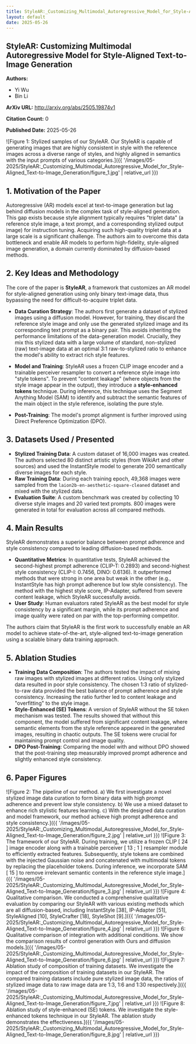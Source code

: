 ```yaml
---
title: StyleAR:_Customizing_Multimodal_Autoregressive_Model_for_Style-Aligned_Text-to-Image_Generation
layout: default
date: 2025-05-26
---
```

## StyleAR: Customizing Multimodal Autoregressive Model for Style-Aligned Text-to-Image Generation
**Authors:**
- Yi Wu
- Bin Li

**ArXiv URL:** http://arxiv.org/abs/2505.19874v1

**Citation Count:** 0

**Published Date:** 2025-05-26

![Figure 1: Stylized samples of our StyleAR. Our StyleAR is capable of generating images that are highly consistent in style with the reference images across a diverse range of styles, and highly aligned in semantics with the input prompts of various categories.]({{ '/images/05-2025/StyleAR:_Customizing_Multimodal_Autoregressive_Model_for_Style-Aligned_Text-to-Image_Generation/figure_1.jpg' | relative_url }})
## 1. Motivation of the Paper
Autoregressive (AR) models excel at text-to-image generation but lag behind diffusion models in the complex task of style-aligned generation. This gap exists because style alignment typically requires "triplet data" (a reference style image, a text prompt, and a corresponding stylized output image) for instruction tuning. Acquiring such high-quality triplet data at a large scale is a significant challenge. The authors aim to overcome this data bottleneck and enable AR models to perform high-fidelity, style-aligned image generation, a domain currently dominated by diffusion-based methods.

## 2. Key Ideas and Methodology
The core of the paper is **StyleAR**, a framework that customizes an AR model for style-aligned generation using only binary text-image data, thus bypassing the need for difficult-to-acquire triplet data.

-   **Data Curation Strategy**: The authors first generate a dataset of stylized images using a diffusion model. However, for training, they discard the reference style image and only use the generated stylized image and its corresponding text prompt as a binary pair. This avoids inheriting the performance limitations of the data-generation model. Crucially, they mix this stylized data with a large volume of standard, non-stylized (raw) text-image data at an optimal 3:1 raw-to-stylized ratio to enhance the model's ability to extract rich style features.

-   **Model and Training**: StyleAR uses a frozen CLIP image encoder and a trainable perceiver resampler to convert a reference style image into "style tokens". To prevent "content leakage" (where objects from the style image appear in the output), they introduce a **style-enhanced tokens** technique. During inference, this technique uses the Segment Anything Model (SAM) to identify and subtract the semantic features of the main object in the style reference, isolating the pure style.

-   **Post-Training**: The model's prompt alignment is further improved using Direct Preference Optimization (DPO).

## 3. Datasets Used / Presented
-   **Stylized Training Data**: A custom dataset of 16,000 images was created. The authors selected 80 distinct artistic styles (from WikiArt and other sources) and used the InstantStyle model to generate 200 semantically diverse images for each style.
-   **Raw Training Data**: During each training epoch, 49,368 images were sampled from the `laion2b-en-aesthetic-square-cleaned` dataset and mixed with the stylized data.
-   **Evaluation Suite**: A custom benchmark was created by collecting 10 diverse style images and 20 varied text prompts. 800 images were generated in total for evaluation across all compared methods.

## 4. Main Results
StyleAR demonstrates a superior balance between prompt adherence and style consistency compared to leading diffusion-based methods.

-   **Quantitative Metrics**: In quantitative tests, StyleAR achieved the second-highest prompt adherence (CLIP-T: 0.2893) and second-highest style consistency (CLIP-I: 0.7456, DINO: 0.6136). It outperformed methods that were strong in one area but weak in the other (e.g., InstantStyle has high prompt adherence but low style consistency). The method with the highest style score, IP-Adapter, suffered from severe content leakage, which StyleAR successfully avoids.
-   **User Study**: Human evaluators rated StyleAR as the best model for style consistency by a significant margin, while its prompt adherence and image quality were rated on par with the top-performing competitor.

The authors claim that StyleAR is the first work to successfully enable an AR model to achieve state-of-the-art, style-aligned text-to-image generation using a scalable binary data training approach.

## 5. Ablation Studies
-   **Training Data Composition**: The authors tested the impact of mixing raw images with stylized images at different ratios. Using only stylized data resulted in poor style consistency. The chosen 1:3 ratio of stylized-to-raw data provided the best balance of prompt adherence and style consistency. Increasing the ratio further led to content leakage and "overfitting" to the style image.
-   **Style-Enhanced (SE) Tokens**: A version of StyleAR without the SE token mechanism was tested. The results showed that without this component, the model suffered from significant content leakage, where semantic elements from the style reference appeared in the generated images, resulting in chaotic outputs. The SE tokens were crucial for maintaining prompt control and image quality.
-   **DPO Post-Training**: Comparing the model with and without DPO showed that the post-training step measurably improved prompt adherence and slightly enhanced style consistency.

## 6. Paper Figures
![Figure 2: The pipeline of our method. a) We first investigate a novel stylized image data curation to form binary data with high prompt adherence and prevent low style consistency. b) We use a mixed dataset to enhance rich stylistic features learning. c) With the designed data curation and model framework, our method achieve high prompt adherence and style consistency.]({{ '/images/05-2025/StyleAR:_Customizing_Multimodal_Autoregressive_Model_for_Style-Aligned_Text-to-Image_Generation/figure_2.jpg' | relative_url }})
![Figure 3: The framework of our StyleAR. During training, we utilize a frozen CLIP [ 24 ] image encoder along with a trainable perceiver [ 13 ; 1 ] resampler module to efficiently extracted features. Subsequently, style tokens are combined with the injected Gaussian noise and concatenated with multimodal tokens by replacing the placeholder tokens. During inference, we incorporate SAM [ 15 ] to remove irrelevant semantic contents in the reference style image.]({{ '/images/05-2025/StyleAR:_Customizing_Multimodal_Autoregressive_Model_for_Style-Aligned_Text-to-Image_Generation/figure_3.jpg' | relative_url }})
![Figure 4: Qualitative comparison. We conducted a comprehensive qualitative evaluation by comparing our StyleAR with various existing methods which are all diffusion-based, including InstantStyle [38], IP-Adapter [51], StyleAligned [10], StyleCrafter [18], StyleShot [9].]({{ '/images/05-2025/StyleAR:_Customizing_Multimodal_Autoregressive_Model_for_Style-Aligned_Text-to-Image_Generation/figure_4.jpg' | relative_url }})
![Figure 6: Qualitative comparison of integration with additional conditions. We show the comparison results of control generation with Ours and diffusion models.]({{ '/images/05-2025/StyleAR:_Customizing_Multimodal_Autoregressive_Model_for_Style-Aligned_Text-to-Image_Generation/figure_6.jpg' | relative_url }})
![Figure 7: Ablation study of composition of training datasets. We investigate the impact of the composition of training datasets in our StyleAR. The compared training datasets include pure stylized image data, the ratios of stylized image data to raw image data are 1:3, 1:6 and 1:30 respectively.]({{ '/images/05-2025/StyleAR:_Customizing_Multimodal_Autoregressive_Model_for_Style-Aligned_Text-to-Image_Generation/figure_7.jpg' | relative_url }})
![Figure 8: Ablation study of style-enhanced (SE) tokens. We investigate the style-enhanced tokens technique in our StyleAR. The ablation study demonstrates the effectiveness.]({{ '/images/05-2025/StyleAR:_Customizing_Multimodal_Autoregressive_Model_for_Style-Aligned_Text-to-Image_Generation/figure_8.jpg' | relative_url }})
